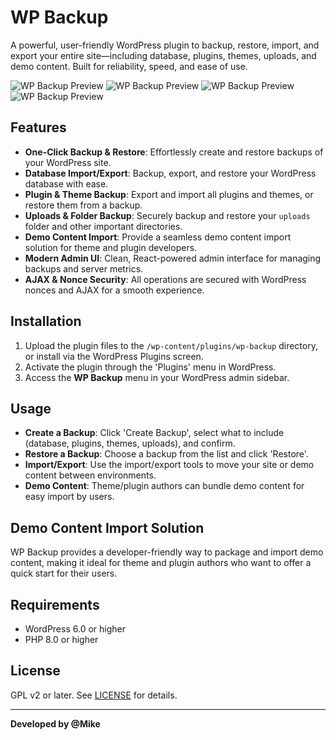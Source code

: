 # WP Backup

A powerful, user-friendly WordPress plugin to backup, restore, import, and export your entire site—including database, plugins, themes, uploads, and demo content. Built for reliability, speed, and ease of use.

![WP Backup Preview](https://github.com/miketropi/wp-backup/blob/master/assets/screenshot-1.jpg?raw=true)
![WP Backup Preview](https://github.com/miketropi/wp-backup/blob/master/assets/screenshot-2.jpg?raw=true)
![WP Backup Preview](https://github.com/miketropi/wp-backup/blob/master/assets/screenshot-3.jpg?raw=true)
![WP Backup Preview](https://github.com/miketropi/wp-backup/blob/master/assets/screenshot-4.jpg?raw=true)

## Features

- **One-Click Backup & Restore**: Effortlessly create and restore backups of your WordPress site.
- **Database Import/Export**: Backup, export, and restore your WordPress database with ease.
- **Plugin & Theme Backup**: Export and import all plugins and themes, or restore them from a backup.
- **Uploads & Folder Backup**: Securely backup and restore your `uploads` folder and other important directories.
- **Demo Content Import**: Provide a seamless demo content import solution for theme and plugin developers.
- **Modern Admin UI**: Clean, React-powered admin interface for managing backups and server metrics.
- **AJAX & Nonce Security**: All operations are secured with WordPress nonces and AJAX for a smooth experience.

## Installation

1. Upload the plugin files to the `/wp-content/plugins/wp-backup` directory, or install via the WordPress Plugins screen.
2. Activate the plugin through the 'Plugins' menu in WordPress.
3. Access the **WP Backup** menu in your WordPress admin sidebar.

## Usage

- **Create a Backup**: Click 'Create Backup', select what to include (database, plugins, themes, uploads), and confirm.
- **Restore a Backup**: Choose a backup from the list and click 'Restore'.
- **Import/Export**: Use the import/export tools to move your site or demo content between environments.
- **Demo Content**: Theme/plugin authors can bundle demo content for easy import by users.

## Demo Content Import Solution

WP Backup provides a developer-friendly way to package and import demo content, making it ideal for theme and plugin authors who want to offer a quick start for their users.

## Requirements

- WordPress 6.0 or higher
- PHP 8.0 or higher

## License

GPL v2 or later. See [LICENSE](https://www.gnu.org/licenses/gpl-2.0.html) for details.

---

**Developed by @Mike**
